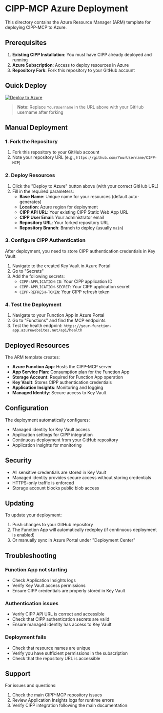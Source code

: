 # CIPP-MCP Azure Deployment

This directory contains the Azure Resource Manager (ARM) template for deploying CIPP-MCP to Azure.

## Prerequisites

1. **Existing CIPP Installation**: You must have CIPP already deployed and running
2. **Azure Subscription**: Access to deploy resources in Azure
3. **Repository Fork**: Fork this repository to your GitHub account

## Quick Deploy

[![Deploy to Azure](https://aka.ms/deploytoazurebutton)](https://portal.azure.com/#create/Microsoft.Template/uri/https%3A%2F%2Fraw.githubusercontent.com%2FYourUsername%2FCIPP-MCP%2Fmain%2Fdeployment%2FAzureDeploymentTemplate.json)

> **Note**: Replace `YourUsername` in the URL above with your GitHub username after forking

## Manual Deployment

### 1. Fork the Repository

1. Fork this repository to your GitHub account
2. Note your repository URL (e.g., `https://github.com/YourUsername/CIPP-MCP`)

### 2. Deploy Resources

1. Click the "Deploy to Azure" button above (with your correct GitHub URL)
2. Fill in the required parameters:
   - **Base Name**: Unique name for your resources (default auto-generates)
   - **Location**: Azure region for deployment
   - **CIPP API URL**: Your existing CIPP Static Web App URL
   - **CIPP User Email**: Your administrator email
   - **Repository URL**: Your forked repository URL
   - **Repository Branch**: Branch to deploy (usually `main`)

### 3. Configure CIPP Authentication

After deployment, you need to store CIPP authentication credentials in Key Vault:

1. Navigate to the created Key Vault in Azure Portal
2. Go to "Secrets" 
3. Add the following secrets:
   - `CIPP-APPLICATION-ID`: Your CIPP application ID
   - `CIPP-APPLICATION-SECRET`: Your CIPP application secret  
   - `CIPP-REFRESH-TOKEN`: Your CIPP refresh token

### 4. Test the Deployment

1. Navigate to your Function App in Azure Portal
2. Go to "Functions" and find the MCP endpoints
3. Test the health endpoint: `https://your-function-app.azurewebsites.net/api/health`

## Deployed Resources

The ARM template creates:

- **Azure Function App**: Hosts the CIPP-MCP server
- **App Service Plan**: Consumption plan for the Function App
- **Storage Account**: Required for Function App operation
- **Key Vault**: Stores CIPP authentication credentials
- **Application Insights**: Monitoring and logging
- **Managed Identity**: Secure access to Key Vault

## Configuration

The deployment automatically configures:

- Managed identity for Key Vault access
- Application settings for CIPP integration
- Continuous deployment from your GitHub repository
- Application Insights for monitoring

## Security

- All sensitive credentials are stored in Key Vault
- Managed identity provides secure access without storing credentials
- HTTPS-only traffic is enforced
- Storage account blocks public blob access

## Updating

To update your deployment:

1. Push changes to your GitHub repository
2. The Function App will automatically redeploy (if continuous deployment is enabled)
3. Or manually sync in Azure Portal under "Deployment Center"

## Troubleshooting

### Function App not starting
- Check Application Insights logs
- Verify Key Vault access permissions
- Ensure CIPP credentials are properly stored in Key Vault

### Authentication issues
- Verify CIPP API URL is correct and accessible
- Check that CIPP authentication secrets are valid
- Ensure managed identity has access to Key Vault

### Deployment fails
- Check that resource names are unique
- Verify you have sufficient permissions in the subscription
- Check that the repository URL is accessible

## Support

For issues and questions:
1. Check the main CIPP-MCP repository issues
2. Review Application Insights logs for runtime errors
3. Verify CIPP integration following the main documentation
